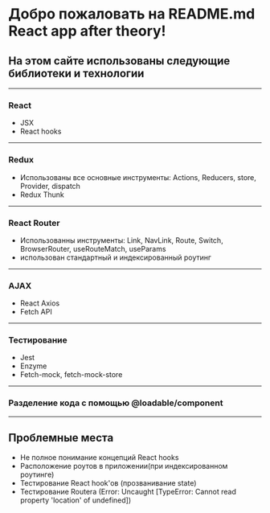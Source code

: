 # Добро пожаловать на README.md React app after theory!

## На этом сайте использованы следующие библиотеки и технологии

---

### React

- JSX
- React hooks

---

### Redux

- Использованы все основные инструменты: Actions, Reducers, store, Provider, dispatch
- Redux Thunk

---

### React Router

- Использованны инструменты: Link, NavLink, Route, Switch, BrowserRouter, useRouteMatch, useParams
- использован стандартный и индексированный роутинг

---

### AJAX

- React Axios
- Fetch API

---

### Тестирование

- Jest
- Enzyme
- Fetch-mock, fetch-mock-store

---

### Разделение кода с помощью @loadable/component

---

## Проблемные места

- Не полное понимание концепций React hooks
- Расположение роутов в приложении(при индексированном роутинге)
- Тестирование React hook'ов (прозванивание state)
- Тестирование Routera (Error: Uncaught [TypeError: Cannot read property 'location' of undefined])
